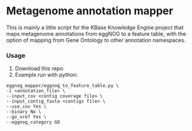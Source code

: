 # Metagenome annotation mapper

This is mainly a little script for the KBase Knowledge Engine project that maps metagenome annotations from eggNOG to a feature table, with the option of mapping from Gene Ontology to other annotation namespaces.

### Usage
1. Download this repo.
2. Example run with python:

```
eggnog_mapper/eggnog_to_feature_table.py \
-i <annotation_file> \
--input_cov <contig coverage file> \
--input_contig_fasta <contigs file> \
--use_cov Yes \
--binary No \
--go_xref Yes \
--eggnog_category GO
```
